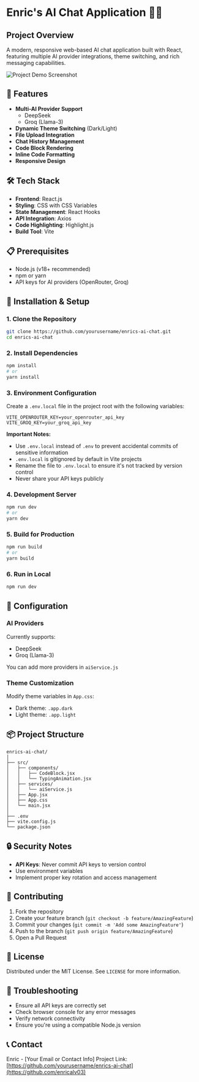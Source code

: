 # Enric's AI Chat Application 🤖💬

## Project Overview

A modern, responsive web-based AI chat application built with React, featuring multiple AI provider integrations, theme switching, and rich messaging capabilities.

![Project Demo Screenshot](![image](https://github.com/enricalv03/ChatBot-Personalized/blob/main/Captura%20interface.png))

## 🌟 Features

- **Multi-AI Provider Support**
  - DeepSeek
  - Groq (Llama-3)
- **Dynamic Theme Switching** (Dark/Light)
- **File Upload Integration**
- **Chat History Management**
- **Code Block Rendering**
- **Inline Code Formatting**
- **Responsive Design**

## 🛠 Tech Stack

- **Frontend**: React.js
- **Styling**: CSS with CSS Variables
- **State Management**: React Hooks
- **API Integration**: Axios
- **Code Highlighting**: Highlight.js
- **Build Tool**: Vite

## 📋 Prerequisites

- Node.js (v18+ recommended)
- npm or yarn
- API keys for AI providers (OpenRouter, Groq)

## 🚀 Installation & Setup

### 1. Clone the Repository
```bash
git clone https://github.com/yourusername/enrics-ai-chat.git
cd enrics-ai-chat
```

### 2. Install Dependencies
```bash
npm install
# or
yarn install
```

### 3. Environment Configuration
Create a `.env.local` file in the project root with the following variables:
```
VITE_OPENROUTER_KEY=your_openrouter_api_key
VITE_GROQ_KEY=your_groq_api_key
```

**Important Notes:**
- Use `.env.local` instead of `.env` to prevent accidental commits of sensitive information
- `.env.local` is gitignored by default in Vite projects
- Rename the file to `.env.local` to ensure it's not tracked by version control
- Never share your API keys publicly

### 4. Development Server
```bash
npm run dev
# or
yarn dev
```

### 5. Build for Production
```bash
npm run build
# or
yarn build
```

### 6. Run in Local
```bash
npm run dev
```

## 🔧 Configuration

### AI Providers
Currently supports:
- DeepSeek
- Groq (Llama-3)

You can add more providers in `aiService.js`

### Theme Customization
Modify theme variables in `App.css`:
- Dark theme: `.app.dark`
- Light theme: `.app.light`

## 📦 Project Structure
```
enrics-ai-chat/
│
├── src/
│   ├── components/
│   │   ├── CodeBlock.jsx
│   │   └── TypingAnimation.jsx
│   ├── services/
│   │   └── aiService.js
│   ├── App.jsx
│   ├── App.css
│   └── main.jsx
│
├── .env
├── vite.config.js
└── package.json
```

## 🔒 Security Notes

- **API Keys**: Never commit API keys to version control
- Use environment variables
- Implement proper key rotation and access management

## 🤝 Contributing

1. Fork the repository
2. Create your feature branch (`git checkout -b feature/AmazingFeature`)
3. Commit your changes (`git commit -m 'Add some AmazingFeature'`)
4. Push to the branch (`git push origin feature/AmazingFeature`)
5. Open a Pull Request

## 📝 License

Distributed under the MIT License. See `LICENSE` for more information.

## 🚨 Troubleshooting

- Ensure all API keys are correctly set
- Check browser console for any error messages
- Verify network connectivity
- Ensure you're using a compatible Node.js version

## 📞 Contact

Enric - [Your Email or Contact Info]
Project Link: [https://github.com/yourusername/enrics-ai-chat](https://github.com/enricalv03)
